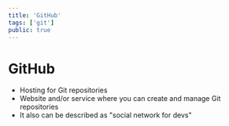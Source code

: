 ```yaml
---
title: 'GitHub'
tags: ['git']
public: true
---
```


# GitHub

- Hosting for Git repositories
- Website and/or service where you can create and manage Git repositories
- It also can be described as "social network for devs"





